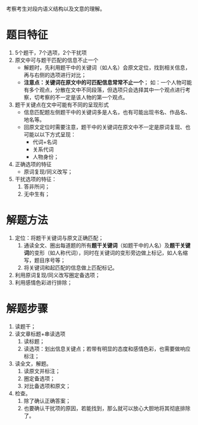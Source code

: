 考察考生对段内语义结构以及文意的理解。
# 题目特征
1. 5个题干，7个选项，2个干扰项
2. 原文中可与题干匹配的信息不止一个
	* 解题时，先利用题干中的关键词（如人名）会原文定位，找到相关信息，再与右侧的选项进行对比；
	* **注意点：关键词在原文中的可匹配信息常常不止一个**；
		如：一个人物可能有多个观点，分散在文中不同段落，但选项只会选择其中一个观点进行考察，切考察的不一定是该人物的第一个观点。
3. 题干关键点在文中可能有不同的呈现形式
	* 信息匹配题左侧题干中的关键词多是人名，也有可能出现书名、作品名、地名等。
	* 回原文定位时需要注意，题干中的关键词在原文中不一定是原词复现、也可能以以下方式呈现：
		* 代词+名词
		* 关系代词
		* 人物身份；
4. 正确选项的特征
	* 原词复现/同义改写；
5. 干扰选项的特征：
	1. 答非所问；
	2. 无中生有；
# 解题方法
1. 定位：将题干关键词与原文正确匹配；
	1. 通读全文、圈出每道题的所有**题干关键词**（如题干中的人名）及**题干关键词**的变形（如人称代词），同时在关键词的变形旁边做上标记，如人名缩写，题目序号等；
	2. 将关键词和起匹配的信息做上匹配标记。
2. 利用原词复现/同义改写圈定备选项；
3. 利用感情色彩进行排除；
# 解题步骤
1. 读题干；
2. 读文章标题+串读选项
	1. 读标题；
	2. 读选项：划出信息关键点；若带有明显的态度和感情色彩，也需要做响应标注；
3. 读全文，解题。
	1. 读原文并标注；
	2. 圈定备选项；
	3. 对比备选项和原文；
4. 检查。
	1. 除了确认正确答案；
	2. 也要确认干扰项的原因，若能找到，那么就可以放心大胆地将其彻底排除了。